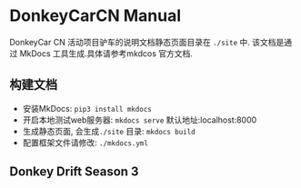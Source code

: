 
<!-- markdownlint-disable MD026 -->
# DonkeyCarCN Manual
<!-- markdownlint-restore -->

DonkeyCar CN 活动项目驴车的说明文档静态页面目录在 `./site` 中.
该文档是通过 MkDocs 工具生成.具体请参考mkdcos 官方文档.

## 构建文档

* 安装MkDocs: `pip3 install mkdocs`
* 开启本地测试web服务器: `mkdocs serve`  默认地址:localhost:8000
* 生成静态页面, 会生成`./site` 目录: `mkdocs build`
* 配置框架文件请修改: `./mkdocs.yml`

## Donkey Drift Season 3

